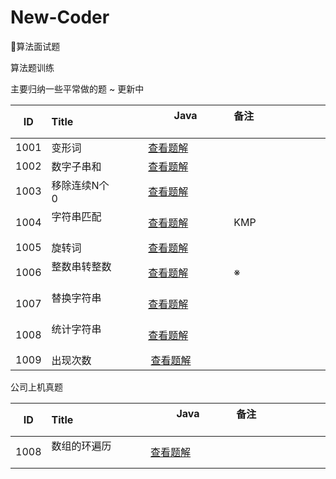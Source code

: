 # New-Coder
🍦算法面试题

算法题训练 

主要归纳一些平常做的题  ~ 更新中


|  ID  | Title                                            |                   Java                            | 备注                                 |
| :--: | :----------------------------| :-----------------------------------------------: | :----------------------------------  |
| 1001 | 变形词             | [查看题解](/String/BASIC-01-isDeformation.java)     |  |
| 1002 | 数字子串和         | [查看题解](/String/BASIC-02-numSum.java)     |  |
| 1003 | 移除连续N个0       | [查看题解](/String/BASIC-03-removeNZero.java)     |  |
| 1004 | 字符串匹配        | [查看题解](/String/BASIC-04-KMP.java)     | KMP  |
| 1005 | 旋转词           | [查看题解](/String/BASIC-05-isRolation.java)     |   |
| 1006 | 整数串转整数      | [查看题解](/String/BASIC-06-convert.java)     | ※ |
| 1007 | 替换字符串        | [查看题解](/String/BASIC-07-replace.java)     |       |
| 1008 | 统计字符串        | [查看题解](/String/BASIC-08-getCountString.java)     |       |
| 1009 | 出现次数          | [查看题解](/String/BASIC-09-isUnique.java)   |       |



公司上机真题

|  ID  | Title                                            |                   Java                            | 备注                                 |
| :--: | :----------------------------| :-----------------------------------------------: | :----------------------------------  |
| 1008 | 数组的环遍历       | [查看题解](/String/BASIC-08-getCountString.java)     |       |
